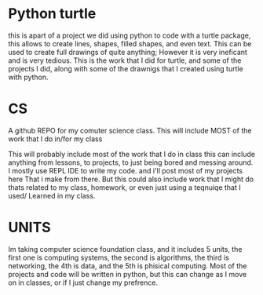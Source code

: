 # Python turtle
this is apart of a project we did using python to code with a turtle package, this allows to create lines, shapes, filled shapes, and even text. This can be used to create full drawings of quite anything; However it is very ineficant and is very tedious.
This is the work that I did for turtle, and some of the projects I did, along with some of the drawnigs that I created using turtle with python.


# CS
A github REPO for my comuter science class. This will include MOST of the work that I do in/for my class

This will probably include most of the work that I do in class this can include anything from lessons, to projects, to just being bored and messing around.
I mostly use REPL IDE to write my code. and i'll post most of my projects here That i make from there. 
But this could also include work that I might do thats related to my class, homework, or even just using a teqnuiqe that I used/ Learned in my class.

# UNITS 
Im taking computer science foundation class, and it includes 5 units, the first one is computing systems, the second is algorithms, the third is networking, the 4th is data, and the 5th is phisical computing. 
Most of the projects and code will be written in python, but this can change as I move on in classes, or if I just change my prefrence.



